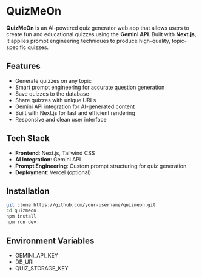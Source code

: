 # QuizMeOn

**QuizMeOn** is an AI-powered quiz generator web app that allows users to create fun and educational quizzes using the **Gemini API**. Built with **Next.js**, it applies prompt engineering techniques to produce high-quality, topic-specific quizzes.

## Features

- Generate quizzes on any topic
- Smart prompt engineering for accurate question generation
- Save quizzes to the database
- Share quizzes with unique URLs
- Gemini API integration for AI-generated content
- Built with Next.js for fast and efficient rendering
- Responsive and clean user interface

## Tech Stack

- **Frontend**: Next.js, Tailwind CSS
- **AI Integration**: Gemini API
- **Prompt Engineering**: Custom prompt structuring for quiz generation
- **Deployment**: Vercel (optional)

## Installation

```bash
git clone https://github.com/your-username/quizmeon.git
cd quizmeon
npm install
npm run dev
```

## Environment Variables 
- GEMINI_API_KEY 
- DB_URI
- QUIZ_STORAGE_KEY
